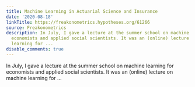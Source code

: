 ```yaml
---
title: Machine Learning in Actuarial Science and Insurance
date: '2020-08-18'
linkTitle: https://freakonometrics.hypotheses.org/61266
source: Freakonometrics
description: In July, I gave a lecture at the summer school on machine learning for
  economists and applied social scientists. It was an (online) lecture on machine
  learning for ...
disable_comments: true
---
```

In July, I gave a lecture at the summer school on machine learning for economists and applied social scientists. It was an (online) lecture on machine learning for ...